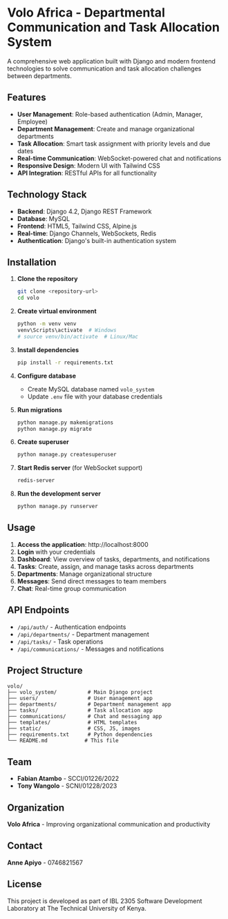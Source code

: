 # Volo Africa - Departmental Communication and Task Allocation System

A comprehensive web application built with Django and modern frontend technologies to solve communication and task allocation challenges between departments.

## Features

- **User Management**: Role-based authentication (Admin, Manager, Employee)
- **Department Management**: Create and manage organizational departments
- **Task Allocation**: Smart task assignment with priority levels and due dates
- **Real-time Communication**: WebSocket-powered chat and notifications
- **Responsive Design**: Modern UI with Tailwind CSS
- **API Integration**: RESTful APIs for all functionality

## Technology Stack

- **Backend**: Django 4.2, Django REST Framework
- **Database**: MySQL
- **Frontend**: HTML5, Tailwind CSS, Alpine.js
- **Real-time**: Django Channels, WebSockets, Redis
- **Authentication**: Django's built-in authentication system

## Installation

1. **Clone the repository**
   ```bash
   git clone <repository-url>
   cd volo
   ```

2. **Create virtual environment**
   ```bash
   python -m venv venv
   venv\Scripts\activate  # Windows
   # source venv/bin/activate  # Linux/Mac
   ```

3. **Install dependencies**
   ```bash
   pip install -r requirements.txt
   ```

4. **Configure database**
   - Create MySQL database named `volo_system`
   - Update `.env` file with your database credentials

5. **Run migrations**
   ```bash
   python manage.py makemigrations
   python manage.py migrate
   ```

6. **Create superuser**
   ```bash
   python manage.py createsuperuser
   ```

7. **Start Redis server** (for WebSocket support)
   ```bash
   redis-server
   ```

8. **Run the development server**
   ```bash
   python manage.py runserver
   ```

## Usage

1. **Access the application**: http://localhost:8000
2. **Login** with your credentials
3. **Dashboard**: View overview of tasks, departments, and notifications
4. **Tasks**: Create, assign, and manage tasks across departments
5. **Departments**: Manage organizational structure
6. **Messages**: Send direct messages to team members
7. **Chat**: Real-time group communication

## API Endpoints

- `/api/auth/` - Authentication endpoints
- `/api/departments/` - Department management
- `/api/tasks/` - Task operations
- `/api/communications/` - Messages and notifications

## Project Structure

```
volo/
├── volo_system/          # Main Django project
├── users/                # User management app
├── departments/          # Department management app
├── tasks/                # Task allocation app
├── communications/       # Chat and messaging app
├── templates/            # HTML templates
├── static/               # CSS, JS, images
├── requirements.txt      # Python dependencies
└── README.md            # This file
```

## Team

- **Fabian Atambo** - SCCI/01226/2022
- **Tony Wangolo** - SCNI/01228/2023

## Organization

**Volo Africa** - Improving organizational communication and productivity

## Contact

**Anne Apiyo** - 0746821567

## License

This project is developed as part of IBL 2305 Software Development Laboratory at The Technical University of Kenya.
